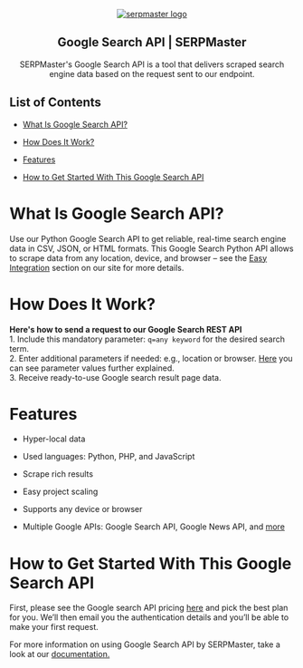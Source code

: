<p align="center">
    <a href="https://serpmaster.com/"><img src="https://serpmaster.com/static/a528fb5d522744dc3d2b2c1cbc4fcdfa/3f491/logo.webp" alt="serpmaster logo"></a>
  </a>
</p>

<h2 align="center">
Google Search API | SERPMaster
</h2>

<p align="center">
SERPMaster's Google Search API is a tool that delivers scraped search engine data based on the request sent to our endpoint. 

## List of Contents 
- [What Is Google Search API?](#what-is-google-search-api)

- [How Does It Work?](#how-does-it-work)
 
- [Features](#features)
    
- [How to Get Started With This Google Search API](#how-to-get-started-with-this-google-search-api)

# What Is Google Search API? 

Use our Python Google Search API to get reliable, real-time search engine data in  CSV, JSON, or HTML formats. This Google Search Python API allows to scrape data from any location, device, and browser – see the [Easy Integration](https://serpmaster.com/products/google-search-api/) section on our site for more details. 
    
# How Does It Work? 

**Here's how to send a request to our Google Search REST API** 
<br> 1. Include this mandatory parameter: `q=any keyword` for the desired search term.
<br> 2. Enter additional parameters if needed: e.g., location or browser. [Here](https://docs.serpmaster.com/docs/parameter-values) you can see parameter values further explained. 
<br> 3. Receive ready-to-use Google search result page data. 
    
# Features 

- Hyper-local data
    
- Used languages: Python, PHP, and JavaScript 

- Scrape rich results 
    
- Easy project scaling 
    
- Supports any device or browser
    
- Multiple Google APIs: Google Search API, Google News API, and [more](https://serpmaster.com/) 

# How to Get Started With This Google Search API
    
First, please see the Google search API pricing [here](https://serpmaster.com/pricing) and pick the best plan for you. We’ll then email you the authentication details and you’ll be able to make your first request.
    
For more information on using Google Search API by SERPMaster, take a look at our [documentation.](https://docs.serpmaster.com/docs/google-search-api) 
